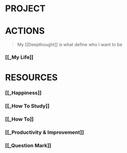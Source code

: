 # PROJECT


# ACTIONS
> My [[Deepthought]] is what define who I want to be
### [[_My Life]]

# RESOURCES

### [[_Happiness]]

### [[_How To Study]]

### [[_How To]]

### [[_Productivity & Improvement]]

### [[_Question Mark]]

